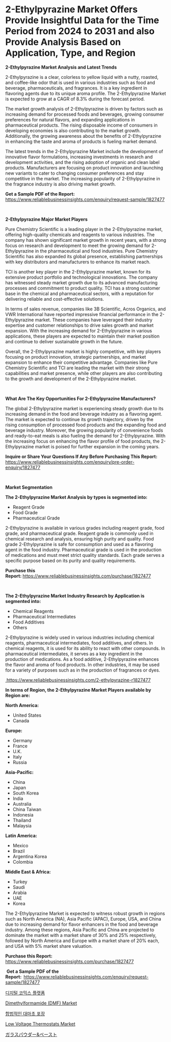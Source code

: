 <p><h1>2-Ethylpyrazine Market Offers Provide Insightful Data for the Time Period from 2024 to 2031 and also Provide Analysis Based on Application, Type, and Region</h1></p><p><strong>2-Ethylpyrazine Market Analysis and Latest Trends</strong></p>
<p><p>2-Ethylpyrazine is a clear, colorless to yellow liquid with a nutty, roasted, and coffee-like odor that is used in various industries such as food and beverage, pharmaceuticals, and fragrances. It is a key ingredient in flavoring agents due to its unique aroma profile. The 2-Ethylpyrazine Market is expected to grow at a CAGR of 8.3% during the forecast period.</p><p>The market growth analysis of 2-Ethylpyrazine is driven by factors such as increasing demand for processed foods and beverages, growing consumer preferences for natural flavors, and expanding applications in pharmaceutical products. The rising disposable income of consumers in developing economies is also contributing to the market growth. Additionally, the growing awareness about the benefits of 2-Ethylpyrazine in enhancing the taste and aroma of products is fueling market demand.</p><p>The latest trends in the 2-Ethylpyrazine Market include the development of innovative flavor formulations, increasing investments in research and development activities, and the rising adoption of organic and clean label products. Manufacturers are focusing on product innovation and launching new variants to cater to changing consumer preferences and stay competitive in the market. The increasing popularity of 2-Ethylpyrazine in the fragrance industry is also driving market growth.</p></p>
<p><strong>Get a Sample PDF of the Report:&nbsp;</strong> <a href="https://www.reliablebusinessinsights.com/enquiry/request-sample/1827477">https://www.reliablebusinessinsights.com/enquiry/request-sample/1827477</a></p>
<p>&nbsp;</p>
<p><strong>2-Ethylpyrazine Major Market Players</strong></p>
<p><p>Pure Chemistry Scientific is a leading player in the 2-Ethylpyrazine market, offering high-quality chemicals and reagents to various industries. The company has shown significant market growth in recent years, with a strong focus on research and development to meet the growing demand for 2-Ethylpyrazine in the pharmaceutical and food industries. Pure Chemistry Scientific has also expanded its global presence, establishing partnerships with key distributors and manufacturers to enhance its market reach.</p><p>TCI is another key player in the 2-Ethylpyrazine market, known for its extensive product portfolio and technological innovations. The company has witnessed steady market growth due to its advanced manufacturing processes and commitment to product quality. TCI has a strong customer base in the chemical and pharmaceutical sectors, with a reputation for delivering reliable and cost-effective solutions.</p><p>In terms of sales revenue, companies like 3B Scientific, Acros Organics, and VWR International have reported impressive financial performance in the 2-Ethylpyrazine market. These companies have leveraged their industry expertise and customer relationships to drive sales growth and market expansion. With the increasing demand for 2-Ethylpyrazine in various applications, these players are expected to maintain their market position and continue to deliver sustainable growth in the future.</p><p>Overall, the 2-Ethylpyrazine market is highly competitive, with key players focusing on product innovation, strategic partnerships, and market expansion to enhance their competitive advantage. Companies like Pure Chemistry Scientific and TCI are leading the market with their strong capabilities and market presence, while other players are also contributing to the growth and development of the 2-Ethylpyrazine market.</p></p>
<p>&nbsp;</p>
<p><strong>What Are The Key Opportunities For 2-Ethylpyrazine Manufacturers?</strong></p>
<p><p>The global 2-Ethylpyrazine market is experiencing steady growth due to its increasing demand in the food and beverage industry as a flavoring agent. The market is expected to continue its growth trajectory, driven by the rising consumption of processed food products and the expanding food and beverage industry. Moreover, the growing popularity of convenience foods and ready-to-eat meals is also fueling the demand for 2-Ethylpyrazine. With the increasing focus on enhancing the flavor profile of food products, the 2-Ethylpyrazine market is poised for further expansion in the coming years.</p></p>
<p><strong>Inquire or Share Your Questions If Any Before Purchasing This Report:</strong> <a href="https://www.reliablebusinessinsights.com/enquiry/pre-order-enquiry/1827477">https://www.reliablebusinessinsights.com/enquiry/pre-order-enquiry/1827477</a></p>
<p>&nbsp;</p>
<p><strong>Market Segmentation</strong></p>
<p><strong>The 2-Ethylpyrazine Market Analysis by types is segmented into:</strong></p>
<p><ul><li>Reagent Grade</li><li>Food Grade</li><li>Pharmaceutical Grade</li></ul></p>
<p><p>2-Ethylpyrazine is available in various grades including reagent grade, food grade, and pharmaceutical grade. Reagent grade is commonly used in chemical research and analysis, ensuring high purity and quality. Food grade 2-Ethylpyrazine is safe for consumption and used as a flavoring agent in the food industry. Pharmaceutical grade is used in the production of medications and must meet strict quality standards. Each grade serves a specific purpose based on its purity and quality requirements.</p></p>
<p><strong>Purchase this Report:&nbsp;</strong><a href="https://www.reliablebusinessinsights.com/purchase/1827477">https://www.reliablebusinessinsights.com/purchase/1827477</a></p>
<p>&nbsp;</p>
<p><strong>The 2-Ethylpyrazine Market Industry Research by Application is segmented into:</strong></p>
<p><ul><li>Chemical Reagents</li><li>Pharmaceutical Intermediates</li><li>Food Additives</li><li>Others</li></ul></p>
<p><p>2-Ethylpyrazine is widely used in various industries including chemical reagents, pharmaceutical intermediates, food additives, and others. In chemical reagents, it is used for its ability to react with other compounds. In pharmaceutical intermediates, it serves as a key ingredient in the production of medications. As a food additive, 2-Ethylpyrazine enhances the flavor and aroma of food products. In other industries, it may be used for a variety of purposes such as in the production of fragrances or dyes.</p></p>
<p><a href="https://www.reliablebusinessinsights.com/2-ethylpyrazine-r1827477">&nbsp;https://www.reliablebusinessinsights.com/2-ethylpyrazine-r1827477</a></p>
<p><strong>In terms of Region, the 2-Ethylpyrazine Market Players available by Region are:</strong></p>
<p>
    <p> <strong> North America: </strong>
        <ul>
            <li>United States</li>
            <li>Canada</li>
        </ul>
        </p> 
    <p> <strong> Europe: </strong>
        <ul>
            <li>Germany</li>
            <li>France</li>
            <li>U.K.</li>
            <li>Italy</li>
            <li>Russia</li>
        </ul>
        </p> 
    <p> <strong> Asia-Pacific: </strong>
        <ul>
            <li>China</li>
            <li>Japan</li>
            <li>South Korea</li>
            <li>India</li>
            <li>Australia</li>
            <li>China Taiwan</li>
            <li>Indonesia</li>
            <li>Thailand</li>
            <li>Malaysia</li>
        </ul>
        </p> 
    <p> <strong> Latin America: </strong>
        <ul>
            <li>Mexico</li>
            <li>Brazil</li>
            <li>Argentina Korea</li>
            <li>Colombia</li>
        </ul>
        </p> 
    <p> <strong> Middle East & Africa: </strong>
        <ul>
            <li>Turkey</li>
            <li>Saudi</li>
            <li>Arabia</li>
            <li>UAE</li>
            <li>Korea</li>
        </ul>
    </p>
    </p>
<p><p>The 2-Ethylpyrazine Market is expected to witness robust growth in regions such as North America (NA), Asia Pacific (APAC), Europe, USA, and China due to increasing demand for flavor enhancers in the food and beverage industry. Among these regions, Asia Pacific and China are projected to dominate the market with a market share of 30% and 25% respectively, followed by North America and Europe with a market share of 20% each, and USA with 5% market share valuation.</p></p>
<p><strong>Purchase this Report: </strong><a href="https://www.reliablebusinessinsights.com/purchase/1827477">https://www.reliablebusinessinsights.com/purchase/1827477</a></p>
<p>&nbsp;<strong>Get a Sample PDF of the Report:&nbsp;&nbsp;</strong><a href="https://www.reliablebusinessinsights.com/enquiry/request-sample/1827477">https://www.reliablebusinessinsights.com/enquiry/request-sample/1827477</a></p>
<p><strong></strong></p>
<p><p><a href="https://github.com/nuekbpymrrz5/Market-Research-Report-List-2/blob/main/1666418143715.md">디지털 코믹스 플랫폼</a></p><p><a href="https://github.com/maesanjaya8/Market-Research-Report-List-1/blob/main/dimethylformamide-dmf-market.md">Dimethylformamide (DMF) Market</a></p><p><a href="https://github.com/BrettWeberrt8767765/Market-Research-Report-List-2/blob/main/5528799143716.md">합법적인 대마초 포장</a></p><p><a href="https://issuu.com/reportprime-2/docs/low-voltage-thermostats-market-size-2030.pptx">Low Voltage Thermostats Market</a></p><p><a href="https://github.com/CarlieShields/Market-Research-Report-List-1/blob/main/8075921137965.md">ガラスパウダー&ペースト</a></p></p>